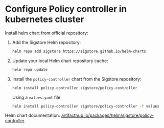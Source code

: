 
# Configure Policy controller in kubernetes cluster

Install helm chart from official repository:

1. Add the Sigstore Helm repository:

    ```sh
    helm repo add sigstore https://sigstore.github.io/helm-charts
    ```

2. Update your local Helm chart repository cache:

    ```sh
    helm repo update
    ```

3. Install the `policy-controller` chart from the Sigstore repository:

    ```sh
    helm install policy-controller sigstore/policy-controller
    ```

    Using a `values.yaml` file:

    ```sh
    helm install policy-controller sigstore/policy-controller -f values.yaml
    ```

Helm chart documentation: [artifacthub.io/packages/helm/sigstore/policy-controller](https://artifacthub.io/packages/helm/sigstore/policy-controller)
